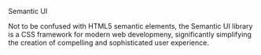 Semantic UI

Not to be confused with HTML5 semantic elements, the Semantic UI library is a CSS framework for modern web developmeny, significantly simplifying the creation of compelling and sophisticated user experience.